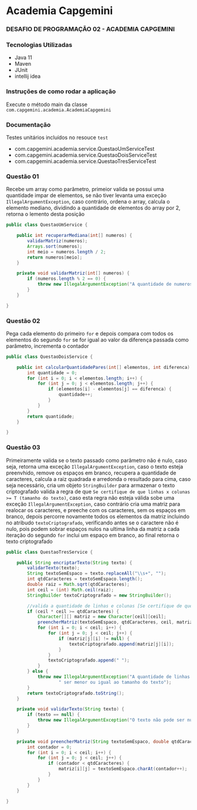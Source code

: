 # Academia Capgemini
### DESAFIO DE PROGRAMAÇÃO 02 - ACADEMIA CAPGEMINI

### Tecnologias Utilizadas
* Java 11
* Maven
* JUnit
* intellij idea

### Instruções de como rodar a aplicação
Execute o método main da classe ```com.capgemini.academia.AcademiaCapgemini```

### Documentação

Testes unitários incluídos no resouce ```test```
* com.capgemini.academia.service.QuestaoUmServiceTest
* com.capgemini.academia.service.QuestaoDoisServiceTest
* com.capgemini.academia.service.QuestaoTresServiceTest

### Questão 01
Recebe um array como parâmetro, primeior valida se possui uma quantidade impar de elementos,
se não tiver levanta uma exceção ```IllegalArgumentException```, caso contrário, ordena o
array, calcula o elemento mediano, dividindo a quantidade de elementos do array por 2, 
retorna o lemento desta posição
```java
public class QuestaoUmService {

    public int recuperarMediana(int[] numeros) {
        validarMatriz(numeros);
        Arrays.sort(numeros);
        int meio = numeros.length / 2;
        return numeros[meio];
    }

    private void validarMatriz(int[] numeros) {
        if (numeros.length % 2 == 0) {
            throw new IllegalArgumentException("A quantidade de numeros deve ser impar");
        }
    }

}
```

### Questão 02
Pega cada elemento do primeiro ```for``` e depois compara com todos os elementos
do segundo ```for``` se for igual ao valor da diferença passada como parâmetro, 
incrementa o contador
```java
public class QuestaoDoisService {

    public int calcularQuantidadePares(int[] elementos, int diferenca) {
        int quantidade = 0;
        for (int i = 0; i < elementos.length; i++) {
            for (int j = 0; j < elementos.length; j++) {
                if (elementos[i] - elementos[j] == diferenca) {
                    quantidade++;
                }
            }
        }
        return quantidade;
    }

}
```

### Questão 03
Primeiramente valida se o texto passado como parâmetro não é nulo, caso seja, retorna uma exceção
```IllegalArgumentException```, caso o texto esteja preenvhido, remove os espaços em branco,
recupera a quantidade de caracteres, calcula a raiz quadrada e arredonda o resultado para cima,
caso seja necessário, cria um objeto ```StringBuilder``` para armazenar o texto criptografado
valida a regra de que ```Se certifique de que linhas x colunas >= T (tamanho do texto)```, caso esta
regra não esteja válida sobe uma exceção ```IllegalArgumentException```, caso contrário cria uma 
matriz para realocar os caracteres, e preeche com os caracteres, sem os espaços em branco, depois
percorre novamente todos os elementos da matriz incluindo no atribudo ```textoCriptografado```, verificando
antes se o caractere não é nulo, pois podem sobrar espaços nulos na ultima linha da matriz
a cada iteração do segundo ```for``` inclui um espaço em branco, ao final retorna o texto criptografado

```java
public class QuestaoTresService {

    public String encriptarTexto(String texto) {
        validarTexto(texto);
        String textoSemEspaco = texto.replaceAll("\\s+", "");
        int qtdCaracteres = textoSemEspaco.length();
        double raiz = Math.sqrt(qtdCaracteres);
        int ceil = (int) Math.ceil(raiz);
        StringBuilder textoCriptografado = new StringBuilder();

        //valida a quantidade de linhas e colunas [Se certifique de que linhas x colunas >= T]
        if (ceil * ceil >= qtdCaracteres) {
            Character[][] matriz = new Character[ceil][ceil];
            preencherMatriz(textoSemEspaco, qtdCaracteres, ceil, matriz);
            for (int i = 0; i < ceil; i++) {
                for (int j = 0; j < ceil; j++) {
                    if (matriz[j][i] != null) {
                        textoCriptografado.append(matriz[j][i]);
                    }
                }
                textoCriptografado.append(" ");
            }
        } else {
            throw new IllegalArgumentException("A quantidade de linhas * colunas deve" +
                    " ser menor ou igual ao tamanho do texto");
        }
        return textoCriptografado.toString();
    }

    private void validarTexto(String texto) {
        if (texto == null) {
            throw new IllegalArgumentException("O texto não pode ser nulo");
        }
    }

    private void preencherMatriz(String textoSemEspaco, double qtdCaracteres, int ceil, Character[][] matriz) {
        int contador = 0;
        for (int i = 0; i < ceil; i++) {
            for (int j = 0; j < ceil; j++) {
                if (contador < qtdCaracteres) {
                    matriz[i][j] = textoSemEspaco.charAt(contador++);
                }
            }
        }
    }

}
```